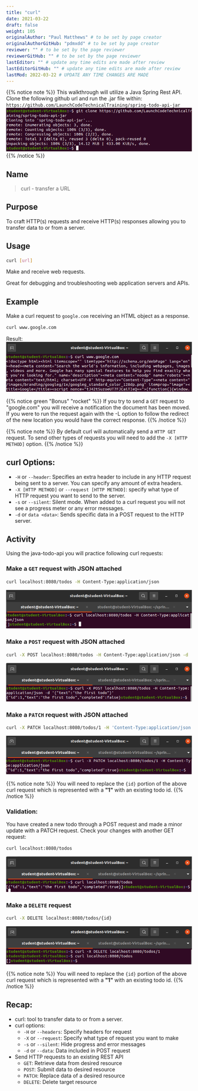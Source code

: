 ```yaml
---
title: "curl"
date: 2021-03-22
draft: false
weight: 105
originalAuthor: "Paul Matthews" # to be set by page creator
originalAuthorGitHub: "pdmxdd" # to be set by page creator
reviewer: "" # to be set by the page reviewer
reviewerGitHub: "" # to be set by the page reviewer
lastEditor: "" # update any time edits are made after review
lastEditorGitHub: "" # update any time edits are made after review
lastMod: 2022-03-22 # UPDATE ANY TIME CHANGES ARE MADE
---
```


{{% notice note %}}
This walkthrough will utilize a Java Spring Rest API. Clone the following github url and run the .jar file within: `https://github.com/LaunchCodeTechnicalTraining/spring-todo-api-jar`
![git-clone-jar](pictures/git-clone-jar.png?classes=border)
{{% /notice %}}

## Name

> curl - transfer a URL

## Purpose

To craft HTTP(s) requests and receive HTTP(s) responses allowing you to transfer data to or from a server.

## Usage

```bash
curl [url]
```

Make and receive web requests.

Great for debugging and troubleshooting web application servers and APIs.

## Example

Make a curl request to `google.com` receiving an HTML object as a response.

```bash
curl www.google.com
```

Result:
![curl-google.com](pictures/curl-google.com.png?classes=border)

{{% notice green "Bonus" "rocket" %}}
If you try to send a `GET` request to "google.com" you will receive a notification the document has been moved. If you were to run the request again with the -L option to follow the redirect of the new location you would have the correct response.
{{% /notice %}}

{{% notice note %}}
By default curl will automatically send a `HTTP GET` request. To send other types of requests you will need to add the `-X [HTTP METHOD]` option.
{{% /notice %}}

## curl Options:

- `-H` or `--header`: Specifies an extra header to include in any HTTP request being sent to a server. You can specify any amount of extra headers.
- `-X [HTTP METHOD]` or `--request [HTTP METHOD]`: specify what type of HTTP request you want to send to the server.
- `-s` or `--silent`: Silent mode. When added to a curl request you will not see a progress meter or any error messages.
- `-d` or `data <data>`: Sends specific data in a POST request to the HTTP server. 

## Activity

Using the java-todo-api you will practice following curl requests:

### Make a `GET` request with JSON attached
 ```bash
 curl localhost:8080/todos -H Content-Type:application/json
 ```

![curl-get-json](pictures/curl-get-json.png?classes=border)

### Make a `POST` request with JSON attached
```bash
curl -X POST localhost:8080/todos -H Content-Type:application/json -d '{"text":"the first task"}'
```

![curl-post-json](pictures/curl-post-json.png?classes=border)

### Make a `PATCH` request with JSON attached
```bash
curl -X PATCH localhost:8080/todos/1 -H 'Content-Type:application/json'
```

![curl-patch-json](pictures/curl-patch-json.png?classes=border)

{{% notice note %}}
You will need to replace the `{id}` portion of the above curl request which is represented with a **"1"** with an existing todo id.
{{% /notice %}}


### Validation:

You have created a new todo through a POST request and made a minor update with a PATCH request. Check your changes with another GET request:

```bash
curl localhost:8080/todos
```

![curl-validation](pictures/curl-validation.png?classes=border)

### Make a `DELETE` request
```bash
curl -X DELETE localhost:8080/todos/{id}
```

![curl-delete-request](pictures/curl-delete-request.png?classes=border)

{{% notice note %}}
You will need to replace the `{id}` portion of the above curl request which is represented with a **"1"** with an existing todo id.
{{% /notice %}}

## Recap:
- curl: tool to transfer data to or from a server.
- curl options:
  - `-H` or `--headers`: Specify headers for request
  - `-X` or `--request`: Specify what type of request you want to make
  - `-s` or `--silent`: Hide progress and error messages
  - `-d` or `--data`: Data included in POST request
- Send HTTP requests to an existing REST API
  - `GET`: Retrieve data from desired resource
  - `POST`: Submit data to desired resource
  - `PATCH`: Replace data of a desired resource
  - `DELETE`: Delete target resource